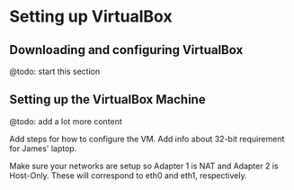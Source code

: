 # Setting up VirtualBox

## Downloading and configuring VirtualBox
@todo: start this section

## Setting up the VirtualBox Machine
@todo: add a lot more content

Add steps for how to configure the VM. Add info about 32-bit requirement for James' laptop.

Make sure your networks are setup so Adapter 1 is NAT and Adapter 2 is Host-Only. These will correspond to eth0 and eth1, respectively.